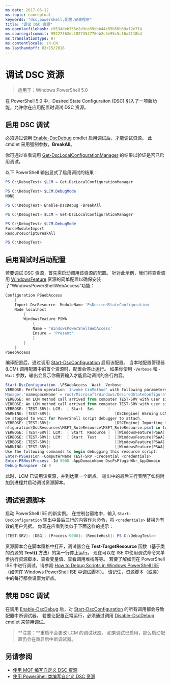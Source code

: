 ```yaml
---
ms.date: 2017-06-12
ms.topic: conceptual
keywords: "dsc,powershell,配置,安装程序"
title: "调试 DSC 资源"
ms.openlocfilehash: c9534deb755e2d3ce59dbb44e55b58b59af2e7f4
ms.sourcegitcommit: 99227f62dcf827354770eb2c3e95c5cf6a3118b4
ms.translationtype: HT
ms.contentlocale: zh-CN
ms.lasthandoff: 03/15/2018
---
```

# <a name="debugging-dsc-resources"></a>调试 DSC 资源

> 适用于：Windows PowerShell 5.0

在 PowerShell 5.0 中，Desired State Configuraiton (DSC) 引入了一项新功能，允许你在应用配置时调试 DSC 资源。

## <a name="enabling-dsc-debugging"></a>启用 DSC 调试
必须通过调用 [Enable-DscDebug](https://technet.microsoft.com/library/mt517870.aspx) cmdlet 启用调试后，才能调试资源。 此 cmdlet 采用强制参数，**BreakAll**。 

你可通过查看调用 [Get-DscLocalConfigurationManager](https://technet.microsoft.com/library/dn407378.aspx) 的结果以验证是否已启用调试。

以下 PowerShell 输出显式了启用调试的结果：


```powershell
PS C:\DebugTest> $LCM = Get-DscLocalConfigurationManager

PS C:\DebugTest> $LCM.DebugMode
NONE

PS C:\DebugTest> Enable-DscDebug -BreakAll

PS C:\DebugTest> $LCM = Get-DscLocalConfigurationManager

PS C:\DebugTest> $LCM.DebugMode
ForceModuleImport
ResourceScriptBreakAll

PS C:\DebugTest>
```


## <a name="starting-a-configuration-with-debug-enabled"></a>启用调试时启动配置
若要调试 DSC 资源，首先需启动调用该资源的配置。 针对此示例，我们将查看调用 [WindowsFeature](windowsfeatureResource.md) 资源的简单配置以确保安装了“WindowsPowerShellWebAccess”功能：

```powershell
Configuration PSWebAccess
    {
    Import-DscResource -ModuleName 'PsDesiredStateConfiguration'
    Node localhost
        {
        WindowsFeature PSWA
            {
            Name = 'WindowsPowerShellWebAccess'
            Ensure = 'Present'
            }
        }
    }
PSWebAccess
```
编译配置后，通过调用 [Start-DscConfiguration](https://technet.microsoft.com/library/dn521623.aspx) 启用该配置。 当本地配置管理器 (LCM) 调用配置中的首个资源时，配置会停止运行。 如果你使用 `-Verbose` 和 `-Wait` 参数，输出会显示你需要输入才能启动调试的各行内容。

```powershell
Start-DscConfiguration .\PSWebAccess -Wait -Verbose
VERBOSE: Perform operation 'Invoke CimMethod' with following parameters, ''methodName' = SendConfigurationApply,'className' = MSFT_DSCLocalConfiguration
Manager,'namespaceName' = root/Microsoft/Windows/DesiredStateConfiguration'.
VERBOSE: An LCM method call arrived from computer TEST-SRV with user sid S-1-5-21-2127521184-1604012920-1887927527-108583.
VERBOSE: An LCM method call arrived from computer TEST-SRV with user sid S-1-5-21-2127521184-1604012920-1887927527-108583.
VERBOSE: [TEST-SRV]: LCM:  [ Start  Set      ]
WARNING: [TEST-SRV]:                            [DSCEngine] Warning LCM is in Debug 'ResourceScriptBreakAll' mode.  Resource script processing will 
be stopped to wait for PowerShell script debugger to attach.
VERBOSE: [TEST-SRV]:                            [DSCEngine] Importing the module C:\WINDOWS\system32\WindowsPowerShell\v1.0\Modules\PSDesiredStateCo
nfiguration\DscResources\MSFT_RoleResource\MSFT_RoleResource.psm1 in force mode.
VERBOSE: [TEST-SRV]: LCM:  [ Start  Resource ]  [[WindowsFeature]PSWA]
VERBOSE: [TEST-SRV]: LCM:  [ Start  Test     ]  [[WindowsFeature]PSWA]
VERBOSE: [TEST-SRV]:                            [[WindowsFeature]PSWA] Importing the module MSFT_RoleResource in force mode.
WARNING: [TEST-SRV]:                            [[WindowsFeature]PSWA] Resource is waiting for PowerShell script debugger to attach. 
Use the following commands to begin debugging this resource script:
Enter-PSSession -ComputerName TEST-SRV -Credential <credentials>
Enter-PSHostProcess -Id 9000 -AppDomainName DscPsPluginWkr_AppDomain
Debug-Runspace -Id 9
```
此时，LCM 已调用该资源，并到达第一个断点。 输出中的最后三行表明了如何附加到进程并启动调试资源脚本。

## <a name="debugging-the-resource-script"></a>调试资源脚本

启动 PowerShell ISE 的新实例。 在控制台窗格中，输入 `Start-DscConfiguration` 输出中最后三行的内容作为命令，将 `<credentials>` 替换为有效的用户凭据。 你现在应看到类似于下面这样的提示：

```powershell
[TEST-SRV]: [DBG]: [Process:9000]: [RemoteHost]: PS C:\DebugTest>>
```

资源脚本会在脚本窗格中打开，调试器会在 **Test-TargetResource** 函数（基于类的资源的 **Test()** 方法）的第一行停止运行。
现在可以在 ISE 中使用调试命令来单步执行资源脚本、查看变量值、查看调用堆栈等等。 若要了解如何在 PowerShell ISE 中进行调试，请参阅 [How to Debug Scripts in Windows PowerShell ISE（如何在 Windows PowerShell ISE 中调试脚本）](https://technet.microsoft.com/en-us/library/dd819480.aspx)。 请记住，资源脚本（或类）中的每行都会设置为断点。

## <a name="disabling-dsc-debugging"></a>禁用 DSC 调试

在调用 [Enable-DscDebug](https://technet.microsoft.com/library/mt517870.aspx) 后，对 [Start-DscConfiguration](https://technet.microsoft.com/library/dn521623.aspx) 的所有调用都会导致配置中断调试器。 若要让配置正常运行，必须通过调用 [Disable-DscDebug](https://technet.microsoft.com/en-us/library/mt517872.aspx) cmdlet 来禁用调试。

>**注意：**重启不会更改 LCM 的调试状态。 如果调试已启用，那么启动配置仍会在重启后中断调试器。


## <a name="see-also"></a>另请参阅
- [使用 MOF 编写自定义 DSC 资源](authoringResourceMOF.md) 
- [使用 PowerShell 类编写自定义 DSC 资源](authoringResourceClass.md)

